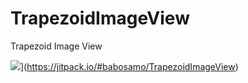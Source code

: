 # TrapezoidImageView
Trapezoid Image View 

![](https://jitpack.io/v/babosamo/TrapezoidImageView.svg)](https://jitpack.io/#babosamo/TrapezoidImageView)
